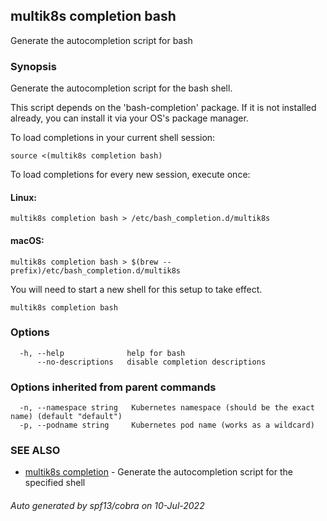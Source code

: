## multik8s completion bash

Generate the autocompletion script for bash

### Synopsis

Generate the autocompletion script for the bash shell.

This script depends on the 'bash-completion' package.
If it is not installed already, you can install it via your OS's package manager.

To load completions in your current shell session:

	source <(multik8s completion bash)

To load completions for every new session, execute once:

#### Linux:

	multik8s completion bash > /etc/bash_completion.d/multik8s

#### macOS:

	multik8s completion bash > $(brew --prefix)/etc/bash_completion.d/multik8s

You will need to start a new shell for this setup to take effect.


```
multik8s completion bash
```

### Options

```
  -h, --help              help for bash
      --no-descriptions   disable completion descriptions
```

### Options inherited from parent commands

```
  -n, --namespace string   Kubernetes namespace (should be the exact name) (default "default")
  -p, --podname string     Kubernetes pod name (works as a wildcard)
```

### SEE ALSO

* [multik8s completion](multik8s_completion.md)	 - Generate the autocompletion script for the specified shell

###### Auto generated by spf13/cobra on 10-Jul-2022
